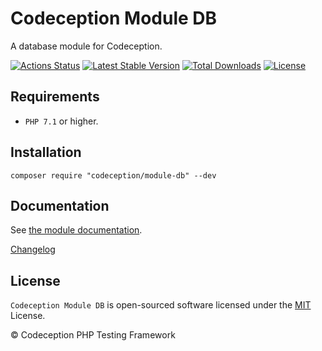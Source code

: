 # Codeception Module DB

A database module for Codeception.

[![Actions Status](https://github.com/Codeception/module-db/workflows/CI/badge.svg)](https://github.com/Codeception/module-db/actions)
[![Latest Stable Version](https://poser.pugx.org/codeception/module-db/v/stable)](https://github.com/Codeception/module-db/releases)
[![Total Downloads](https://poser.pugx.org/codeception/module-db/downloads)](https://packagist.org/packages/codeception/module-db)
[![License](https://poser.pugx.org/codeception/module-db/license)](/LICENSE)

## Requirements

* `PHP 7.1` or higher.

## Installation

```
composer require "codeception/module-db" --dev
```

## Documentation

See [the module documentation](https://codeception.com/docs/modules/Db).

[Changelog](https://github.com/Codeception/module-db/releases)

## License

`Codeception Module DB` is open-sourced software licensed under the [MIT](/LICENSE) License.

© Codeception PHP Testing Framework

